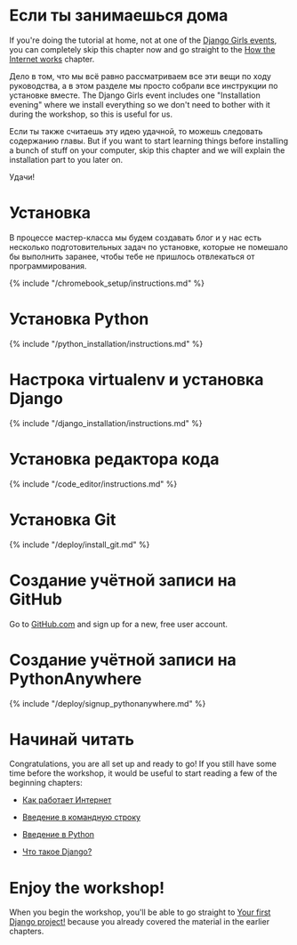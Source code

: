 # Если ты занимаешься дома

If you're doing the tutorial at home, not at one of the [Django Girls events](https://djangogirls.org/events/), you can completely skip this chapter now and go straight to the [How the Internet works](../how_the_internet_works/README.md) chapter.

Дело в том, что мы всё равно рассматриваем все эти вещи по ходу руководства, а в этом разделе мы просто собрали все инструкции по установке вместе. The Django Girls event includes one "Installation evening" where we install everything so we don't need to bother with it during the workshop, so this is useful for us.

Если ты также считаешь эту идею удачной, то можешь следовать содержанию главы. But if you want to start learning things before installing a bunch of stuff on your computer, skip this chapter and we will explain the installation part to you later on.

Удачи!

# Установка

В процессе мастер-класса мы будем создавать блог и у нас есть несколько подготовительных задач по установке, которые не помешало бы выполнить заранее, чтобы тебе не пришлось отвлекаться от программирования.

<!--sec data-title="Chromebook setup (if you're using one)"
data-id="chromebook_setup" data-collapse=true ces--> {% include "/chromebook_setup/instructions.md" %} 

<!--endsec-->

# Установка Python

{% include "/python_installation/instructions.md" %}

# Настрока virtualenv и установка Django

{% include "/django_installation/instructions.md" %}

# Установка редактора кода

{% include "/code_editor/instructions.md" %}

# Установка Git

{% include "/deploy/install_git.md" %}

# Создание учётной записи на GitHub

Go to [GitHub.com](https://www.github.com) and sign up for a new, free user account.

# Создание учётной записи на PythonAnywhere

{% include "/deploy/signup_pythonanywhere.md" %}

# Начинай читать

Congratulations, you are all set up and ready to go! If you still have some time before the workshop, it would be useful to start reading a few of the beginning chapters:

* [Как работает Интернет](../how_the_internet_works/README.md)

* [Введение в командную строку](../intro_to_command_line/README.md)

* [Введение в Python](../python_introduction/README.md)

* [Что такое Django?](../django/README.md)

# Enjoy the workshop!

When you begin the workshop, you'll be able to go straight to [Your first Django project!](../django_start_project/README.md) because you already covered the material in the earlier chapters.